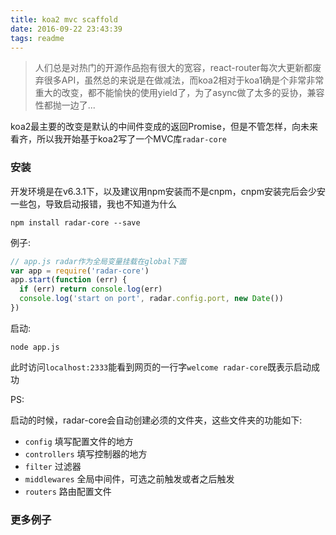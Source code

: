 ```yaml
---
title: koa2 mvc scaffold
date: 2016-09-22 23:43:39
tags: readme
---
```


>人们总是对热门的开源作品抱有很大的宽容，react-router每次大更新都废弃很多API，虽然总的来说是在做减法，而koa2相对于koa1确是个非常非常重大的改变，都不能愉快的使用yield了，为了async做了太多的妥协，兼容性都抛一边了...

koa2最主要的改变是默认的中间件变成的返回Promise，但是不管怎样，向未来看齐，所以我开始基于koa2写了一个MVC库`radar-core`

### 安装

开发环境是在v6.3.1下，以及建议用npm安装而不是cnpm，cnpm安装完后会少安一些包，导致启动报错，我也不知道为什么

```
npm install radar-core --save
```

例子:

```javascript
// app.js radar作为全局变量挂载在global下面
var app = require('radar-core')
app.start(function (err) {
  if (err) return console.log(err)
  console.log('start on port', radar.config.port, new Date())
})

```

启动:
```
node app.js
```

此时访问`localhost:2333`能看到网页的一行字`welcome radar-core`既表示启动成功

PS:

启动的时候，radar-core会自动创建必须的文件夹，这些文件夹的功能如下:

- `config`  填写配置文件的地方
- `controllers` 填写控制器的地方
- `filter`  过滤器
- `middlewares`  全局中间件，可选之前触发或者之后触发
-  `routers`  路由配置文件


### 更多例子
